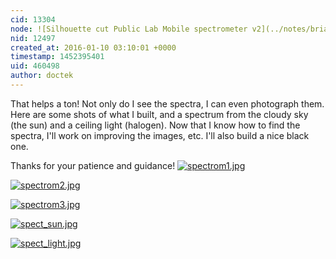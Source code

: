 ```yaml
---
cid: 13304
node: ![Silhouette cut Public Lab Mobile spectrometer v2](../notes/briandegger/12-11-2015/silhouette-cut-public-lab-mobile-spectrometer-v2)
nid: 12497
created_at: 2016-01-10 03:10:01 +0000
timestamp: 1452395401
uid: 460498
author: doctek
---
```


That helps a ton! Not only do I see the spectra, I can even photograph them. Here are some shots of what I built, and a spectrum from the cloudy sky (the sun) and a ceiling light (halogen). Now that I know how to find the spectra, I'll work on improving the images, etc. I'll also build a nice black one.

Thanks for your patience and guidance!
[![spectrom1.jpg](//i.publiclab.org/system/images/photos/000/013/588/medium/spectrom1.jpg)](//i.publiclab.org/system/images/photos/000/013/588/original/spectrom1.jpg)


[![spectrom2.jpg](//i.publiclab.org/system/images/photos/000/013/589/medium/spectrom2.jpg)](//i.publiclab.org/system/images/photos/000/013/589/original/spectrom2.jpg)


[![spectrom3.jpg](//i.publiclab.org/system/images/photos/000/013/590/medium/spectrom3.jpg)](//i.publiclab.org/system/images/photos/000/013/590/original/spectrom3.jpg)


[![spect_sun.jpg](//i.publiclab.org/system/images/photos/000/013/591/medium/spect_sun.jpg)](//i.publiclab.org/system/images/photos/000/013/591/original/spect_sun.jpg)


[![spect_light.jpg](//i.publiclab.org/system/images/photos/000/013/592/medium/spect_light.jpg)](//i.publiclab.org/system/images/photos/000/013/592/original/spect_light.jpg)

